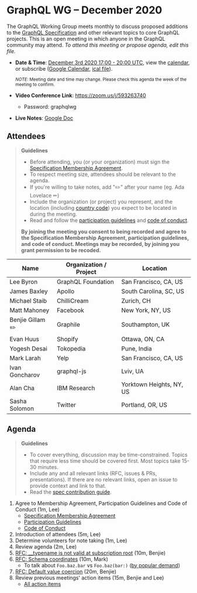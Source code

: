# GraphQL WG – December 2020

The GraphQL Working Group meets monthly to discuss proposed additions to the
[GraphQL Specification](https://github.com/graphql/graphql-spec) and other
relevant topics to core GraphQL projects. This is an open meeting in which
anyone in the GraphQL community may attend. *To attend this meeting or propose
agenda, edit this file.*

- **Date & Time**: [December 3rd 2020 17:00 - 20:00 UTC](https://www.timeanddate.com/worldclock/meetingdetails.html?year=2020&month=12&day=3&hour=17&min=0&sec=0&p1=224&p2=179&p3=136&p4=37&p5=239&p6=101&p7=152), view the [calendar](https://calendar.google.com/calendar/embed?src=linuxfoundation.org_ik79t9uuj2p32i3r203dgv5mo8%40group.calendar.google.com), or subscribe ([Google Calendar](https://calendar.google.com/calendar?cid=bGludXhmb3VuZGF0aW9uLm9yZ19pazc5dDl1dWoycDMyaTNyMjAzZGd2NW1vOEBncm91cC5jYWxlbmRhci5nb29nbGUuY29t), [ical file](https://calendar.google.com/calendar/ical/linuxfoundation.org_ik79t9uuj2p32i3r203dgv5mo8%40group.calendar.google.com/public/basic.ics)).

  <small>*NOTE:* Meeting date and time may change. Please check this agenda the week of the meeting to confirm.</small>
- **Video Conference Link**: https://zoom.us/j/593263740
  - Password: graphqlwg
- **Live Notes**: [Google Doc](https://docs.google.com/document/d/1Lpf3FkXs10rDKkC1LsRY-s3UPSPF0-MXK11fZY7c_VM/edit)


## Attendees

> **Guidelines**
> - Before attending, you (or your organization) must sign the [Specification Membership Agreement](https://github.com/graphql/foundation).
> - To respect meeting size, attendees should be relevant to the agenda.
> - If you're willing to take notes, add "✏️" after your name (eg. Ada Lovelace ✏)
> - Include the organization (or project) you represent, and the location (including [country code](https://en.wikipedia.org/wiki/List_of_ISO_3166_country_codes#Current_ISO_3166_country_codes)) you expect to be located in during the meeting.
> - Read and follow the [participation guidelines](https://github.com/graphql/graphql-wg#participation-guidelines) and [code of conduct](https://github.com/graphql/foundation/blob/master/CODE-OF-CONDUCT.md).
>
> **By joining the meeting you consent to being recorded and agree to the Specification Membership Agreement, participation guidelines, and code of conduct. Meetings may be recorded, by joining you grant permission to be recoded.**

| Name                     | Organization / Project   | Location
| ------------------------ | ------------------------ | ------------------------
| Lee Byron                | GraphQL Foundation       | San Francisco, CA, US
| James Baxley             | Apollo                   | South Carolina, SC, US
| Michael Staib            | ChilliCream              | Zurich, CH
| Matt Mahoney             | Facebook                 | New York, NY, US
| Benjie Gillam ✏️          | Graphile                 | Southampton, UK
| Evan Huus                | Shopify                  | Ottawa, ON, CA
| Yogesh Desai             | Tokopedia                | Pune, India
| Mark Larah               | Yelp                     | San Francisco, CA, US
| Ivan Goncharov           | graphql-js               | Lviv, UA
| Alan Cha                 | IBM Research             | Yorktown Heights, NY, US
| Sasha Solomon            | Twitter                  | Portland, OR, US


## Agenda

> **Guidelines**
> - To cover everything, discussion may be time-constrained. Topics that require less time should be covered first. Most topics take 15-30 minutes.
> - Include any and all relevant links (RFC, issues & PRs, presentations). If there are no relevant links, open an issue to provide context and link to that.
> - Read the [spec contribution guide](https://github.com/graphql/graphql-spec/blob/master/CONTRIBUTING.md).

<!--

Example agenda item:

1. Discuss moving the subscriptions proposal to stage 2 (30m, Lee)
   - [Subscriptions RFC](link.to/the-relevant/pr-or-issue-or-doc)
   - [GraphQL.js PR](github.link/to/the/project/pr)
   - [Another Relevant Link](youre.getting/the-idea.now)

-->

1. Agree to Membership Agreement, Participation Guidelines and Code of Conduct (1m, Lee)
   - [Specification Membership Agreement](https://github.com/graphql/foundation)
   - [Participation Guidelines](https://github.com/graphql/graphql-wg#participation-guidelines)
   - [Code of Conduct](https://github.com/graphql/foundation/blob/master/CODE-OF-CONDUCT.md)
1. Introduction of attendees (5m, Lee)
1. Determine volunteers for note taking (1m, Lee)
1. Review agenda (2m, Lee)
1. [RFC: \_\_typename is not valid at subscription root](https://github.com/graphql/graphql-spec/pull/776) (10m, Benjie)
1. [RFC: Schema coordinates](https://github.com/graphql/graphql-spec/pull/746) (10m, Mark)
   - To talk about `Foo.baz.bar` vs `Foo.baz(bar:)` ([by popular demand](https://github.com/graphql/graphql-spec/pull/746#discussion_r526365127))
1. [RFC: Default value coercion](https://github.com/graphql/graphql-spec/pull/793) (20m, Benjie)
1. Review previous meetings' action items (15m, Benjie and Lee)
   - [All action items](https://github.com/graphql/graphql-wg/issues?q=is%3Aissue+label%3A%22Action+item+%3Aclapper%3A%22)
